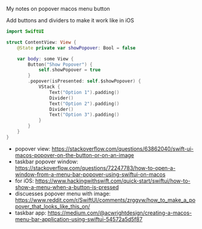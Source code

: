 My notes on popover macos menu button<!--more-->

Add buttons and dividers to make it work like in iOS

```swift
import SwiftUI

struct ContentView: View {
    @State private var showPopover: Bool = false

    var body: some View {
        Button("Show Popover") {
            self.showPopover = true
        }
        .popover(isPresented: self.$showPopover) {
            VStack {
                Text("Option 1").padding()
                Divider()
                Text("Option 2").padding()
                Divider()
                Text("Option 3").padding()
            }
        }
    }
}

```

- popover view: https://stackoverflow.com/questions/63862040/swift-ui-macos-popover-on-the-button-or-on-an-image
- taskbar popover window: https://stackoverflow.com/questions/72247783/how-to-open-a-window-from-a-menu-bar-popover-using-swiftui-on-macos
- for iOS: https://www.hackingwithswift.com/quick-start/swiftui/how-to-show-a-menu-when-a-button-is-pressed
- discuesses popover menu with image: https://www.reddit.com/r/SwiftUI/comments/zrggvw/how_to_make_a_popover_that_looks_like_this_on/
- taskbar app: https://medium.com/@acwrightdesign/creating-a-macos-menu-bar-application-using-swiftui-54572a5d5f87
